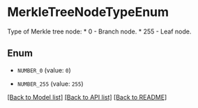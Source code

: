 # MerkleTreeNodeTypeEnum

Type of Merkle tree node: * 0 - Branch node. * 255 - Leaf node. 

## Enum

* `NUMBER_0` (value: `0`)

* `NUMBER_255` (value: `255`)

[[Back to Model list]](../README.md#documentation-for-models) [[Back to API list]](../README.md#documentation-for-api-endpoints) [[Back to README]](../README.md)


